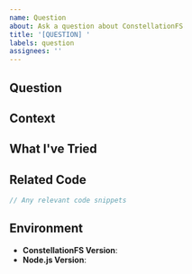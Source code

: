 ```yaml
---
name: Question
about: Ask a question about ConstellationFS
title: '[QUESTION] '
labels: question
assignees: ''
---
```


## Question
<!-- Your question about ConstellationFS -->

## Context
<!-- Why are you asking this question? What are you trying to achieve? -->

## What I've Tried
<!-- What have you already tried or researched? -->

## Related Code
```typescript
// Any relevant code snippets
```

## Environment
- **ConstellationFS Version**: 
- **Node.js Version**: 